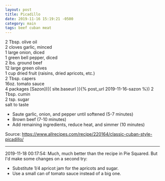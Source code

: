 ```yaml
---
layout: post
title: Picadillo
date: 2019-11-16 15:19:21 -0500
category: main
tags: beef cuban meat
---
```

2 Tbsp. olive oil  
2 cloves garlic, minced  
1 large onion, diced  
1 green bell pepper, diced  
2 lbs. ground beef  
12 large green olives  
1 cup dried fruit (raisins, dried apricots, etc.)  
2 Tbsp. capers  
16oz. tomato sauce  
4 packages [Sazon]({{ site.baseurl }}{% post_url 2019-11-16-sazon %})
2 Tbsp. cumin  
2 tsp. sugar  
salt to taste  
<ul>
 	<li>Saute garlic, onion, and pepper until softened (5-7 minutes)</li>
 	<li>Brown beef (7-10 minutes)</li>
 	<li>Add remaining ingredients, reduce heat, and simmer (10 minutes)</li>
</ul>
Source: <a href="https://www.allrecipes.com/recipe/220164/classic-cuban-style-picadillo/">https://www.allrecipes.com/recipe/220164/classic-cuban-style-picadillo/</a>

---

2019-11-18 00:17:54: Much, much better than the recipe in Pie Squared. But I'd make
some changes on a second try:
* Substitute 1/4 apricot jam for the apricots and sugar.
* Use a small can of tomato sauce instead of a big one.
